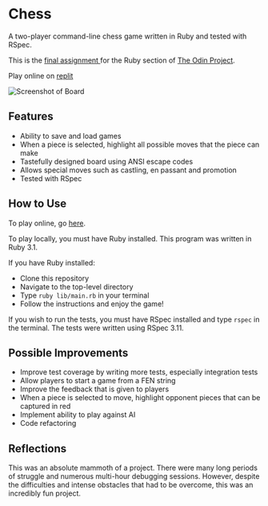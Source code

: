 # Chess

A two-player command-line chess game written in Ruby and tested with RSpec.

This is the [final assignment ](https://www.theodinproject.com/lessons/ruby-ruby-final-project) for the Ruby section of [The Odin Project](https://www.theodinproject.com).

Play online on [replit](https://replit.com/@Overlandcoder/Chess#README.md)

![Screenshot of Board]()

## Features
- Ability to save and load games
- When a piece is selected, highlight all possible moves that the piece can make
- Tastefully designed board using ANSI escape codes
- Allows special moves such as castling, en passant and promotion
- Tested with RSpec

## How to Use

To play online, go [here](https://replit.com/@Overlandcoder/Chess#README.md).

To play locally, you must have Ruby installed. This program was written in Ruby 3.1.

If you have Ruby installed:
- Clone this repository
- Navigate to the top-level directory
- Type `ruby lib/main.rb` in your terminal
- Follow the instructions and enjoy the game!

If you wish to run the tests, you must have RSpec installed and type `rspec` in the terminal. The tests were written using RSpec 3.11.

## Possible Improvements
- Improve test coverage by writing more tests, especially integration tests
- Allow players to start a game from a FEN string
- Improve the feedback that is given to players
- When a piece is selected to move, highlight opponent pieces that can be captured in red
- Implement ability to play against AI
- Code refactoring

## Reflections

This was an absolute mammoth of a project. There were many long periods of struggle and numerous multi-hour debugging sessions. However, despite the difficulties and intense obstacles that had to be overcome, this was an incredibly fun project.
